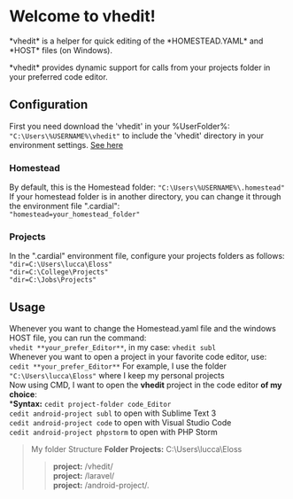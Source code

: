 # Welcome to vhedit!
<p>*vhedit* is a helper for quick editing of the *HOMESTEAD.YAML* and *HOST* files (on Windows).</p>
<p>*vhedit* provides dynamic support for calls from your projects folder in your preferred code editor.</p>

## Configuration
First you need download the 'vhedit' in your %UserFolder%: `"C:\Users\%USERNAME%\vhedit"` to include the 'vhedit' directory in your environment settings. [See here](https://superuser.com/questions/949560/how-do-i-set-system-environment-variables-in-windows-10/#answer-949577)

### Homestead
By default, this is the Homestead folder: `"C:\Users\%USERNAME%\.homestead"` <br>
If your homestead folder is in another directory, you can change it through the environment file ".cardial":<br>
`"homestead=your_homestead_folder"`

### Projects
In the ".cardial" environment file, configure your projects folders as follows:<br>
`"dir=C:\Users\lucca\Eloss"`<br>
`"dir=C:\College\Projects"`<br>
`"dir=C:\Jobs\Projects"`<br>

## Usage
Whenever you want to change the Homestead.yaml file and the windows HOST file, 
you can run the command:<br> `vhedit **your_prefer_Editor**`, in my case: `vhedit subl`<br>
Whenever you want to open a project in your favorite code editor, use: `cedit **your_prefer_Editor**`
For example, I use the folder `"C:\Users\lucca\Eloss"` where I keep my personal projects<br>
Now using CMD, I want to open the **vhedit** project in the code editor **of my choice**:<br>
***Syntax:** `cedit project-folder code_Editor`<br>
`cedit android-project subl` to open with Sublime Text 3<br>
`cedit android-project code` to open with Visual Studio Code<br>
`cedit android-project phpstorm` to open with PHP Storm<br>


>My folder Structure **Folder Projects:** C:\Users\lucca\Eloss
> > **project:** /vhedit/ <br>
> > **project:** /laravel/<br>
> > **project:** /android-project/.<br>
